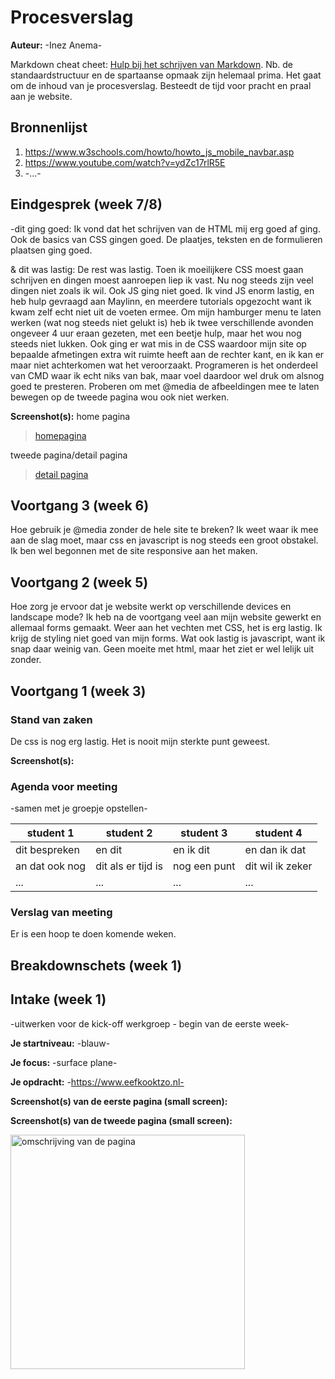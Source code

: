# Procesverslag
**Auteur:** -Inez Anema-

Markdown cheat cheet: [Hulp bij het schrijven van Markdown](https://github.com/adam-p/markdown-here/wiki/Markdown-Cheatsheet). Nb. de standaardstructuur en de spartaanse opmaak zijn helemaal prima. Het gaat om de inhoud van je procesverslag. Besteedt de tijd voor pracht en praal aan je website.



## Bronnenlijst
1. https://www.w3schools.com/howto/howto_js_mobile_navbar.asp
2. https://www.youtube.com/watch?v=ydZc17rlR5E
3. -...-



## Eindgesprek (week 7/8)

-dit ging goed:
Ik vond dat het schrijven van de HTML mij erg goed af ging. Ook de basics van CSS gingen goed. De plaatjes, teksten en de formulieren plaatsen ging goed.



& dit was lastig: 
De rest was lastig. Toen ik moeilijkere CSS moest gaan schrijven en dingen moest aanroepen liep ik vast. Nu nog steeds zijn veel dingen niet zoals ik wil. Ook JS ging niet goed. Ik vind JS enorm lastig, en heb hulp gevraagd aan Maylinn, en meerdere tutorials opgezocht want ik kwam zelf echt niet uit de voeten ermee. Om mijn hamburger menu te laten werken (wat nog steeds niet gelukt is) heb ik twee verschillende avonden ongeveer 4 uur eraan gezeten, met een beetje hulp, maar het wou nog steeds niet lukken. Ook ging er wat mis in de CSS waardoor mijn site op bepaalde afmetingen extra wit ruimte heeft aan de rechter kant, en ik kan er maar niet achterkomen wat het veroorzaakt. Programeren is het onderdeel van CMD waar ik echt niks van bak, maar voel daardoor wel druk om alsnog goed te presteren. Proberen om met @media de afbeeldingen mee te laten bewegen op de tweede pagina wou ook niet werken.

**Screenshot(s):**
home pagina

<blockquote class="imgur-embed-pub" lang="en" data-id="a/G271WjF"  ><a href="//imgur.com/a/G271WjF">homepagina</a></blockquote><script async src="//s.imgur.com/min/embed.js" charset="utf-8"></script>


tweede pagina/detail pagina
<blockquote class="imgur-embed-pub" lang="en" data-id="a/SGmkCR8"  ><a href="//imgur.com/a/SGmkCR8">detail pagina</a></blockquote><script async src="//s.imgur.com/min/embed.js" charset="utf-8"></script>

## Voortgang 3 (week 6)
Hoe gebruik je @media zonder de hele site te breken?
Ik weet waar ik mee aan de slag moet, maar css en javascript is nog steeds een groot obstakel. Ik ben wel begonnen met de site responsive aan het maken.



## Voortgang 2 (week 5)

Hoe zorg je ervoor dat je website werkt op verschillende devices en landscape mode?
Ik heb na de voortgang veel aan mijn website gewerkt en allemaal forms gemaakt. Weer aan het vechten met CSS, het is erg lastig. Ik krijg de styling niet goed van mijn forms. Wat ook lastig is javascript, want ik snap daar weinig van. Geen moeite met html, maar het ziet er wel lelijk uit zonder.



## Voortgang 1 (week 3)

### Stand van zaken

De css is nog erg lastig. Het is nooit mijn sterkte punt geweest.

**Screenshot(s):**

### Agenda voor meeting

-samen met je groepje opstellen-

| student 1      | student 2          | student 3    | student 4        |
| ---            | ---                | ---          | ---              |
| dit bespreken  | en dit             | en ik dit    | en dan ik dat    |
| an dat ook nog | dit als er tijd is | nog een punt | dit wil ik zeker |
| ...            | ...                | ...          | ...              |

### Verslag van meeting

Er is een hoop te doen komende  weken.



## Breakdownschets (week 1)

<blockquote class="imgur-embed-pub" lang="en" data-id="a/bC6tV0K" data-context="false" ><a href="//imgur.com/a/bC6tV0K"></a></blockquote><script async src="//s.imgur.com/min/embed.js" charset="utf-8"></script>



## Intake (week 1)
-uitwerken voor de kick-off werkgroep - begin van de eerste week-

**Je startniveau:** -blauw-

**Je focus:** -surface plane-

**Je opdracht:** -https://www.eefkooktzo.nl-

**Screenshot(s) van de eerste pagina (small screen):**
<blockquote class="imgur-embed-pub" lang="en" data-id="a/bC6tV0K" data-context="false" ><a href="//imgur.com/a/bC6tV0K"></a></blockquote><script async src="//s.imgur.com/min/embed.js" charset="utf-8"></script>

**Screenshot(s) van de tweede pagina (small screen):**

<img src="images/dummy-plaatje.svg" width="375px" alt="omschrijving van de pagina">
